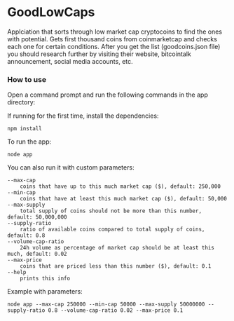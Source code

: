 # GoodLowCaps
Applciation that sorts through low market cap cryptocoins to find the ones with potential. Gets first thousand coins from coinmarketcap and checks each one for certain conditions. After you get the list (goodcoins.json file) you should research further by visiting their website, bitcointalk announcement, social media accounts, etc.

### How to use
Open a command prompt and run the following commands in the app directory:

 If running for the first time, install the dependencies:
```
npm install
```

To run the app:
```
node app
```

You can also run it with custom parameters:
```
--max-cap
    coins that have up to this much market cap ($), default: 250,000
--min-cap
    coins that have at least this much market cap ($), default: 50,000
--max-supply
    total supply of coins should not be more than this number, default: 50,000,000
--supply-ratio
    ratio of available coins compared to total supply of coins, default: 0.8
--volume-cap-ratio
    24h volume as percentage of market cap should be at least this much, default: 0.02
--max-price
    coins that are priced less than this number ($), default: 0.1
--help
    prints this info
```

Example with parameters:
```
node app --max-cap 250000 --min-cap 50000 --max-supply 50000000 --supply-ratio 0.8 --volume-cap-ratio 0.02 --max-price 0.1
```